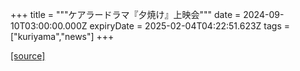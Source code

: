 +++
title = """ケアラードラマ『夕焼け』上映会"""
date = 2024-09-10T03:00:00.000Z
expiryDate = 2025-02-04T04:22:51.623Z
tags = ["kuriyama","news"]
+++


[[source]](https://www.town.kuriyama.hokkaido.jp/soshiki/43/28799.html)

